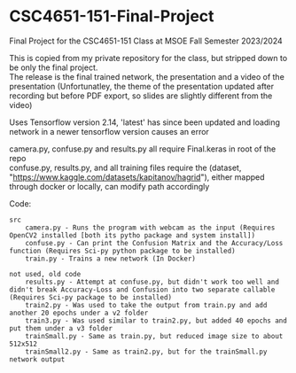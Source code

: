 # CSC4651-151-Final-Project
Final Project for the CSC4651-151 Class at MSOE Fall Semester 2023/2024

This is copied from my private repository for the class, but stripped down to be only the final project.<br/>
The release is the final trained network, the presentation and a video of the presentation (Unfortunatley, the theme of the presentation updated after recording but before PDF export, so slides are slightly different from the video)

Uses Tensorflow version 2.14, 'latest' has since been updated and loading network in a newer tensorflow version causes an error 

camera.py, confuse.py and results.py all require Final.keras in root of the repo<br/>
confuse.py, results.py, and all training files require the (dataset, "https://www.kaggle.com/datasets/kapitanov/hagrid"), either mapped through docker or locally, can modify path accordingly


Code:

    src
        camera.py - Runs the program with webcam as the input (Requires OpenCV2 installed [both its pytho package and system install])
        confuse.py - Can print the Confusion Matrix and the Accuracy/Loss function (Requires Sci-py python package to be installed)
        train.py - Trains a new network (In Docker)
        
    not used, old code
        results.py - Attempt at confuse.py, but didn't work too well and didn't break Accuracy-Loss and Confusion into two separate callable (Requires Sci-py package to be installed)
        train2.py - Was used to take the output from train.py and add another 20 epochs under a v2 folder
        train3.py - Was used similar to train2.py, but added 40 epochs and put them under a v3 folder
        trainSmall.py - Same as train.py, but reduced image size to about 512x512
        trainSmall2.py - Same as train2.py, but for the trainSmall.py network output

